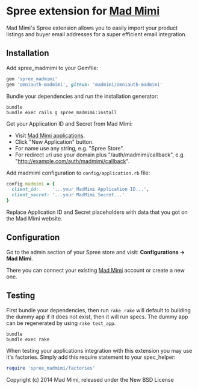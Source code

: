 Spree extension for [Mad Mimi](https://madmimi.com)
============

Mad Mimi's Spree extension allows you to easily import your product listings and buyer email addresses for a super efficient email integration.

Installation
------------

Add spree_madmimi to your Gemfile:

```ruby
gem 'spree_madmimi'
gem 'omniauth-madmimi', github: 'madmimi/omniauth-madmimi'
```

Bundle your dependencies and run the installation generator:

```shell
bundle
bundle exec rails g spree_madmimi:install
```

Get your Application ID and Secret from Mad Mimi:
* Visit [Mad Mimi applications](http://madmimi.com/oauth/applications).
* Click "New Application" button.
* For name use any string, e.g. "Spree Store".
* For redirect uri use your domain plus "/auth/madmimi/callback", e.g. "http://example.com/auth/madmimi/callback".

Add madmimi configuration to `config/application.rb` file:

```ruby
config.madmimi = {
  client_id:     '...your MadMimi Application ID...',
  client_secret: '...your MadMimi Secret...'
}
```

Replace Application ID and Secret placeholders with data that you got on the Mad Mimi website.


Configuration
-------------

Go to the admin section of your Spree store and visit: **Configurations &rarr; Mad Mimi**.

There you can connect your existing [Mad Mimi](https://madmimi.com) account or create a new one.

Testing
-------

First bundle your dependencies, then run `rake`. `rake` will default to building the dummy app if it does not exist, then it will run specs. The dummy app can be regenerated by using `rake test_app`.

```shell
bundle
bundle exec rake
```

When testing your applications integration with this extension you may use it's factories.
Simply add this require statement to your spec_helper:

```ruby
require 'spree_madmimi/factories'
```

Copyright (c) 2014 Mad Mimi, released under the New BSD License
